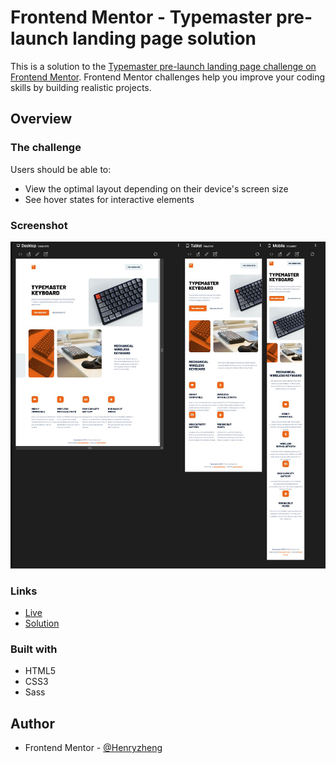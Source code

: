 # Frontend Mentor - Typemaster pre-launch landing page solution

This is a solution to the [Typemaster pre-launch landing page challenge on Frontend Mentor](). Frontend Mentor challenges help you improve your coding skills by building realistic projects.

## Overview

### The challenge

Users should be able to:

- View the optimal layout depending on their device's screen size
- See hover states for interactive elements

### Screenshot

![](./ss.png)

### Links

- [Live](https://lonelybuddy.github.io/Typemaster-pre-launch-landing-page/)
- [Solution](https://www.frontendmentor.io/solutions/htmlscss-ujBDfiSpF)

### Built with

- HTML5
- CSS3
- Sass

## Author

- Frontend Mentor - [@Henryzheng](https://www.frontendmentor.io/profile/LonelyBuddy)
